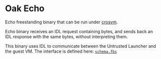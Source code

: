 # Oak Echo

Echo freestanding binary that can be run under
[crosvm](https://chromium.googlesource.com/chromiumos/platform/crosvm/).

Echo binary receives an IDL request containing bytes, and sends back an IDL
response with the same bytes, without interpreting them.

This binary uses IDL to communicate between the Untrusted Launcher and the guest
VM. The interface is defined here:
[`schema.fbs`](testing/oak_echo_service/schema.fbs)
